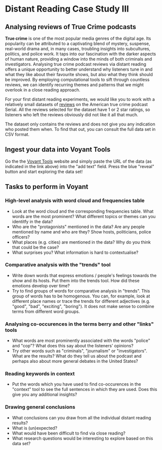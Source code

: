 # Distant Reading Case Study III

## Analysing reviews of True Crime podcasts

**True crime** is one of the most popular media genres of the digital age. Its popularity can be attributed to a captivating blend of mystery, suspense, real-world drama and, in many cases, troubling insights into subcultures, politics, and police work. It taps into our fascination with the darker aspects of human nature, providing a window into the minds of both criminals and investigators. Analysing true crime podcast reviews via distant reading offers a unique opportunity to better understand why listeners tune in and what they like about their favourite shows, but also what they think should be improved. By employing computational tools to sift through countless reviews, we can identify recurring themes and patterns that we might overlook in a close reading approach.

For your first distant reading experiments, we would like you to work with a relatively small datasets of [reviews](https://github.com/MonikaBarget/DistantReading/blob/main/Webscraping_samplePodcastReviews/Serial-1-and-2-stars-sub-corpus-csv.txt) on the American true crime podcast Serial. All the reviews selected for the dataset have 1 or 2 star ratings, so listeners who left the reviews obviously did not like it all that much.

The dataset only contains the reviews and does not give you any indication who posted them when. To find that out, you can consult the full data set in CSV format.

## Ingest your data into Voyant Tools

Go the the [Voyant Tools](https://voyant-tools.org/) website and simply paste the URL of the data (as indicated in the link above) into the "add text" field. Press the blue "reveal" button and start exploring the data set!

## Tasks to perform in Voyant

### High-level analysis with word cloud and frequencies table

- Look at the word cloud and the corresponding frequencies table. What words are the most prominent? What different topics or themes can you identitfy in the data?
- Who are the "protagonists" mentioned in the data? Are any people mentioned by name and who are they? Show hosts, politicians, police officers?
- What places (e.g. cities) are mentioned in the data? Why do you think that could be the case?
- What surprises you? What information is hard to contextualise?

### Comparative analysis with the "trends" tool

- Write down words that express emotions / people's feelings towards the show and its hosts. Put them into the trends tool. How did these emotions develop over time?
- Try to find groups of words for comparative analysis in "trends". This group of words has to be homogenous. You can, for example, look at different place names or trace the trends for different adjectives (e.g. "good", "bad", "exciting", "boring"). It does not make sense to combine terms from different word groups.

### Analysing co-occurences in the terms berry and other "links" tools

- What words are most prominently associated with the words "police" and "cop"? What does this say about the listeners' opinions?
- Try other words such as "criminals", "journalism" or "investigators". What are the results? What do they tell us about the podcast and perhaps also about more general debates in the United States?

### Reading keywords in context

- Put the words which you have used to find co-occurences in the "context" tool to see the full sentences in which they are used. Does this give you any additional insights?

### Drawing general conclusions

- What conclusions can you draw from all the individual distant reading results?
- What is (un)expected?
- What would have been difficult to find via close reading?
- What research questions would be interesting to explore based on this data set?
